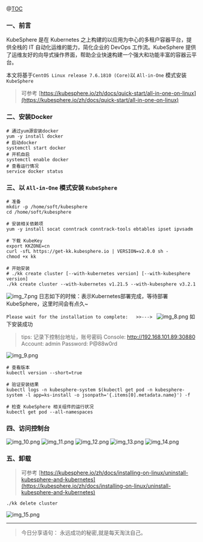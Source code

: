 @[TOC](文章目录)

### 一、前言

KubeSphere 是在 Kubernetes 之上构建的以应用为中心的多租户容器平台，提供全栈的 IT 自动化运维的能力，简化企业的 DevOps 工作流。KubeSphere
提供了运维友好的向导式操作界面，帮助企业快速构建一个强大和功能丰富的容器云平台。

本文将基于`CentOS Linux release 7.6.1810 (Core)`以 `All-in-One` 模式安装`KubeSphere`

> 可参考 [https://kubesphere.io/zh/docs/quick-start/all-in-one-on-linux](https://kubesphere.io/zh/docs/quick-start/all-in-one-on-linux)

### 二、安装Docker

```shell
# 通过yum源安装docker
yum -y install docker
# 启动docker
systemctl start docker
# 开机自启
systemctl enable docker
# 查看运行情况
service docker status
```

### 三、以 `All-in-One` 模式安装 `KubeSphere`

```shell
# 准备
mkdir -p /home/soft/kubesphere
cd /home/soft/kubesphere

# 安装相关依赖项
yum -y install socat conntrack conntrack-tools ebtables ipset ipvsadm

# 下载 KubeKey
export KKZONE=cn
curl -sfL https://get-kk.kubesphere.io | VERSION=v2.0.0 sh -
chmod +x kk

# 开始安装
# ./kk create cluster [--with-kubernetes version] [--with-kubesphere version]
./kk create cluster --with-kubernetes v1.21.5 --with-kubesphere v3.2.1
```

![img_7.png](images/kubesphere-on-one-01.png)
日志如下的时候：表示Kubernetes部署完成，等待部署KubeSphere，这里时间会有点久~

`Please wait for the installation to complete:   >>---> `
![img_8.png](images/kubesphere-on-one-02.png)
如下安装成功

> tips: 记录下控制台地址，账号密码
> Console: http://192.168.101.89:30880
> Account: admin
> Password: P@88w0rd

![img_9.png](images/kubesphere-on-one-03.png)

```shell
# 查看版本
kubectl version --short=true

# 验证安装结果
kubectl logs -n kubesphere-system $(kubectl get pod -n kubesphere-system -l app=ks-install -o jsonpath='{.items[0].metadata.name}') -f

# 检查 KubeSphere 相关组件的运行状况
kubectl get pod --all-namespaces
```

### 四、访问控制台

![img_10.png](images/kubesphere-on-one-04.png)
![img_11.png](images/kubesphere-on-one-05.png)
![img_12.png](images/kubesphere-on-one-06.png)
![img_13.png](images/kubesphere-on-one-07.png)
![img_14.png](images/kubesphere-on-one-08.png)

### 五、卸载

> 可参考 [https://kubesphere.io/zh/docs/installing-on-linux/uninstall-kubesphere-and-kubernetes](https://kubesphere.io/zh/docs/installing-on-linux/uninstall-kubesphere-and-kubernetes)

```shell
./kk delete cluster
```

![img_15.png](images/kubesphere-on-one-09.png)


--- 

> 今日分享语句：
> 永远成功的秘密,就是每天淘汰自己。
